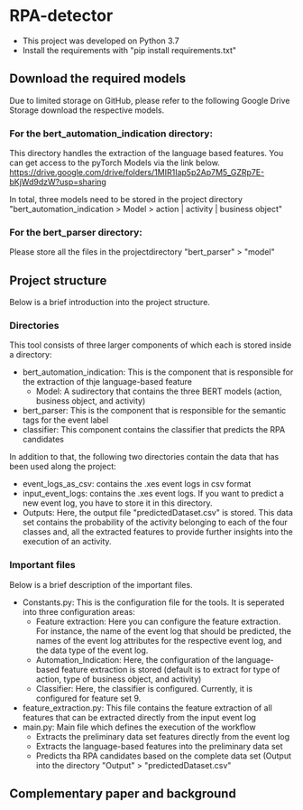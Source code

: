 # RPA-detector
- This project was developed on Python 3.7
- Install the requirements with "pip install requirements.txt"

## Download the required models
Due to limited storage on GitHub, please refer to the following Google Drive Storage download the respective models.

### For the bert_automation_indication directory:
This directory handles the extraction of the language based features. You can get access to the pyTorch Models via the link below.
https://drive.google.com/drive/folders/1MIR1Iap5p2Ap7M5_GZRp7E-bKjWd9dzW?usp=sharing

In total, three models need to be stored in the project directory "bert_automation_indication > Model > action | activity | business object"

### For the bert_parser directory:


Please store all the files in the projectdirectory "bert_parser" > "model"

## Project structure
Below is a brief introduction into the project structure.

### Directories
This tool consists of three larger components of which each is stored inside a directory:

- bert_automation_indication: This is the component that is responsible for the extraction of thje language-based feature
  - Model: A sudirectory that contains the three BERT models (action, business object, and activity)
- bert_parser: This is the component that is responsible for the semantic tags for the event label
- classifier: This component contains the classifier that predicts the RPA candidates

In addition to that, the following two directories contain the data that has been used along the project:

- event_logs_as_csv: contains the .xes event logs in csv format
- input_event_logs: contains the .xes event logs. If you want to predict a new event log, you have to store it in this directory.
- Outputs: Here, the output file "predictedDataset.csv" is stored. This data set contains the probability of the activity belonging to each of the four classes and, all the extracted features to provide further insights into the execution of an activity.

### Important files
Below is a brief description of the important files.

- Constants.py: This is the configuration file for the tools. It is seperated into three configuration areas:
  - Feature extraction: Here you can configure the feature extraction. For instance, the name of the event log that should be predicted, the names of the event log attributes for the respective event log, and the data type of the event log.
  - Automation_Indication: Here, the configuration of the language-based feature extraction is stored (default is to extract for type of action, type of business object, and activity)
  - Classifier: Here, the classifier is configured. Currently, it is configured for feature set 9.
- feature_extraction.py: This file contains the feature extraction of all features that can be extracted directly from the input event log
- main.py: Main file which defines the execution of the workflow
  - Extracts the preliminary data set features directly from the event log
  - Extracts the language-based features into the preliminary data set
  - Predicts tha RPA candidates based on the complete data set (Output into the directory "Output" > "predictedDataset.csv"


## Complementary paper and background
